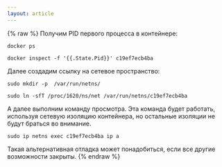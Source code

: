 ```yaml
---
layout: article
---
```

{% raw %}
Получим PID первого процесса в контейнере:

```
docker ps
```

```
docker inspect -f '{{.State.Pid}}' c19ef7ecb4ba
```

Далее создадим ссылку на сетевое пространство:

```
sudo mkdir -p  /var/run/netns/
```

```
sudo ln -sfT /proc/1620/ns/net /var/run/netns/c19ef7ecb4ba
```

А далее выполним команду просмотра. Эта команда будет работать, используя сетевую изоляцию контейнера, но остальные изоляции не будут браться во внимание.

```
sudo ip netns exec c19ef7ecb4ba ip a
```

Такая альтернативная отладка может понадобиться, если все другие возможности закрыты.
{% endraw %}
